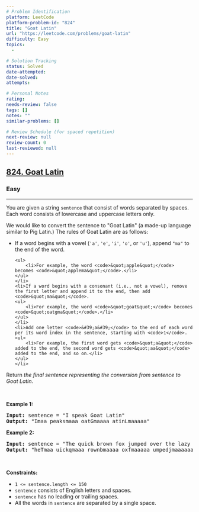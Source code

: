 ```yaml
---
# Problem Identification
platform: LeetCode
platform-problem-id: "824"
title: "Goat Latin"
url: "https://leetcode.com/problems/goat-latin"
difficulty: Easy
topics:
  -

# Solution Tracking
status: Solved
date-attempted:
date-solved:
attempts:

# Personal Notes
rating:
needs-review: false
tags: []
notes: ""
similar-problems: []

# Review Schedule (for spaced repetition)
next-review: null
review-count: 0
last-reviewed: null
---
```


<h2><a href="https://leetcode.com/problems/goat-latin">824. Goat Latin</a></h2><h3>Easy</h3><hr><p>You are given a string <code>sentence</code> that consist of words separated by spaces. Each word consists of lowercase and uppercase letters only.</p>

<p>We would like to convert the sentence to &quot;Goat Latin&quot; (a made-up language similar to Pig Latin.) The rules of Goat Latin are as follows:</p>

<ul>
	<li>If a word begins with a vowel (<code>&#39;a&#39;</code>, <code>&#39;e&#39;</code>, <code>&#39;i&#39;</code>, <code>&#39;o&#39;</code>, or <code>&#39;u&#39;</code>), append <code>&quot;ma&quot;</code> to the end of the word.

	<ul>
		<li>For example, the word <code>&quot;apple&quot;</code> becomes <code>&quot;applema&quot;</code>.</li>
	</ul>
	</li>
	<li>If a word begins with a consonant (i.e., not a vowel), remove the first letter and append it to the end, then add <code>&quot;ma&quot;</code>.
	<ul>
		<li>For example, the word <code>&quot;goat&quot;</code> becomes <code>&quot;oatgma&quot;</code>.</li>
	</ul>
	</li>
	<li>Add one letter <code>&#39;a&#39;</code> to the end of each word per its word index in the sentence, starting with <code>1</code>.
	<ul>
		<li>For example, the first word gets <code>&quot;a&quot;</code> added to the end, the second word gets <code>&quot;aa&quot;</code> added to the end, and so on.</li>
	</ul>
	</li>
</ul>

<p>Return<em> the final sentence representing the conversion from sentence to Goat Latin</em>.</p>

<p>&nbsp;</p>
<p><strong class="example">Example 1:</strong></p>
<pre><strong>Input:</strong> sentence = "I speak Goat Latin"
<strong>Output:</strong> "Imaa peaksmaaa oatGmaaaa atinLmaaaaa"
</pre><p><strong class="example">Example 2:</strong></p>
<pre><strong>Input:</strong> sentence = "The quick brown fox jumped over the lazy dog"
<strong>Output:</strong> "heTmaa uickqmaaa rownbmaaaa oxfmaaaaa umpedjmaaaaaa overmaaaaaaa hetmaaaaaaaa azylmaaaaaaaaa ogdmaaaaaaaaaa"
</pre>
<p>&nbsp;</p>
<p><strong>Constraints:</strong></p>

<ul>
	<li><code>1 &lt;= sentence.length &lt;= 150</code></li>
	<li><code>sentence</code> consists of English letters and spaces.</li>
	<li><code>sentence</code> has no leading or trailing spaces.</li>
	<li>All the words in <code>sentence</code> are separated by a single space.</li>
</ul>
